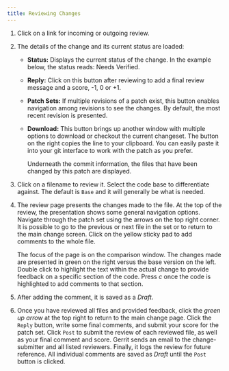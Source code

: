 ```yaml
---
title: Reviewing Changes
---
```


1. Click on a link for incoming or outgoing review.

2. The details of the change and its current status are loaded:

   -  **Status:** Displays the current status of the change. In the example
      below, the status reads: Needs Verified.

   -  **Reply:** Click on this button after reviewing to add a final review
      message and a score, -1, 0 or +1.

   -  **Patch Sets:** If multiple revisions of a patch exist, this button
      enables navigation among revisions to see the changes. By default,
      the most recent revision is presented.

   -  **Download:** This button brings up another window with multiple
      options to download or checkout the current changeset. The button on
      the right copies the line to your clipboard. You can easily paste it
      into your git interface to work with the patch as you prefer.

      Underneath the commit information, the files that have been changed by
      this patch are displayed.

3. Click on a filename to review it. Select the code base to
   differentiate against. The default is ``Base`` and it will generally
   be what is needed.

4. The review page presents the changes made to the file. At the top of
   the review, the presentation shows some general navigation options.
   Navigate through the patch set using the arrows on the top right
   corner. It is possible to go to the previous or next file in the set
   or to return to the main change screen. Click on the yellow sticky
   pad to add comments to the whole file.

      The focus of the page is on the comparison window. The changes made are
      presented in green on the right versus the base version on the left.
      Double click to highlight the text within the actual change to provide
      feedback on a specific section of the code. Press *c* once the code is
      highlighted to add comments to that section.

5. After adding the comment, it is saved as a *Draft*.

6. Once you have reviewed all files and provided feedback, click the
   *green up arrow* at the top right to return to the main change page.
   Click the ``Reply`` button, write some final comments, and submit
   your score for the patch set. Click ``Post`` to submit the review of
   each reviewed file, as well as your final comment and score. Gerrit
   sends an email to the change-submitter and all listed reviewers.
   Finally, it logs the review for future reference. All individual
   comments are saved as *Draft* until the ``Post`` button is clicked.



